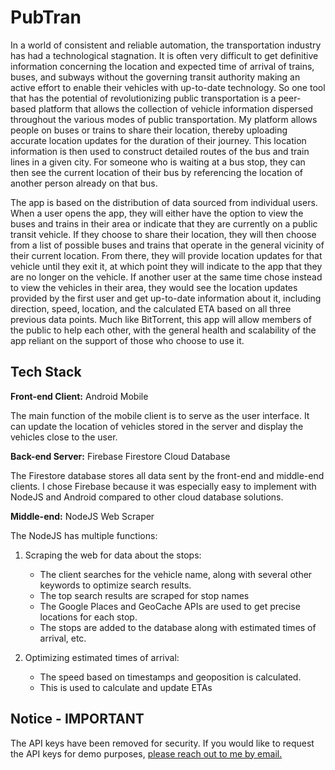 
# PubTran

In a world of consistent and reliable automation, the transportation industry has had a technological stagnation. It is often very difficult to get definitive information concerning the location and expected time of arrival of trains, buses, and subways without the governing transit authority making an active effort to enable their vehicles with up-to-date technology. So one tool that has the potential of revolutionizing public transportation is a peer-based platform that allows the collection of vehicle information dispersed throughout the various modes of public transportation. My platform allows people on buses or trains to share their location, thereby uploading accurate location updates for the duration of their journey. This location information is then used to construct detailed routes of the bus and train lines in a given city. For someone who is waiting at a bus stop, they can then see the current location of their bus by referencing the location of another person already on that bus. 

The app is based on the distribution of data sourced from individual users. When a user opens the app, they will either have the option to view the buses and trains in their area or indicate that they are currently on a public transit vehicle. If they choose to share their location, they will then choose from a list of possible buses and trains that operate in the general vicinity of their current location. From there, they will provide location updates for that vehicle until they exit it, at which point they will indicate to the app that they are no longer on the vehicle. If another user at the same time chose instead to view the vehicles in their area, they would see the location updates provided by the first user and get up-to-date information about it, including direction, speed, location, and the calculated ETA based on all three previous data points. Much like BitTorrent, this app will allow members of the public to help each other, with the general health and scalability of the app reliant on the support of those who choose to use it.


## Tech Stack

**Front-end Client:** Android Mobile

The main function of the mobile client is to serve as the user interface. It can update the location of vehicles stored in the server and display the vehicles close to the user.

**Back-end Server:** Firebase Firestore Cloud Database

The Firestore database stores all data sent by the front-end and middle-end clients. I chose Firebase because it was especially easy to implement with NodeJS and Android compared to other cloud database solutions.

**Middle-end:** NodeJS Web Scraper

The NodeJS has multiple functions:

1. Scraping the web for data about the stops:

   * The client searches for the vehicle name, along with several other keywords to optimize search results.
   * The top search results are scraped for stop names
   * The Google Places and GeoCache APIs are used to get precise locations for each stop.
   * The stops are added to the database along with estimated times of arrival, etc.
  
2. Optimizing estimated times of arrival:
  
    * The speed based on timestamps and geoposition is calculated.
    * This is used to calculate and update ETAs




## Notice - IMPORTANT

The API keys have been removed for security. If you would like to request the API keys for demo purposes, [please reach out to me by email.](mailto:bbobjoeyguy@gmail.com)
